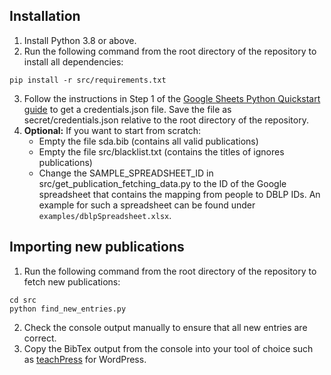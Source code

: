 ## Installation

1. Install Python 3.8 or above.
2. Run the following command from the root directory of the repository to install all dependencies:
```
pip install -r src/requirements.txt
```
3. Follow the instructions in Step 1 of the [Google Sheets Python Quickstart guide](https://developers.google.com/sheets/api/quickstart/python) to get a credentials.json file. Save the file as secret/credentials.json relative to the root directory of the repository.
4. **Optional:** If you want to start from scratch:
    * Empty the file sda.bib (contains all valid publications)
    * Empty the file src/blacklist.txt (contains the titles of ignores publications)
    * Change the SAMPLE_SPREADSHEET_ID in src/get_publication_fetching_data.py to the ID of the Google spreadsheet that contains the mapping from people to DBLP IDs. An example for such a spreadsheet can be found under `examples/dblpSpreadsheet.xlsx`.

## Importing new publications

1. Run the following command from the root directory of the repository to fetch new publications:
```
cd src
python find_new_entries.py
```
2. Check the console output manually to ensure that all new entries are correct.
3. Copy the BibTex output from the console into your tool of choice such as [teachPress](https://wordpress.org/plugins/teachpress/) for WordPress.

